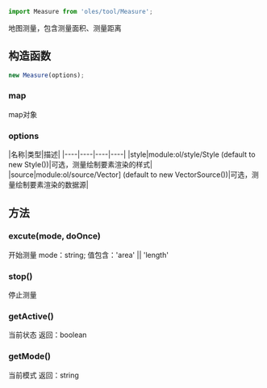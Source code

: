 ``` javascript
import Measure from 'oles/tool/Measure';
```
地图测量，包含测量面积、测量距离

## 构造函数

```javascript
new Measure(options);
```

### map

map对象

### options

|名称|类型|描述|
|----|----|----|----|
|style|module:ol/style/Style (default to new Style())|可选，测量绘制要素渲染的样式|
|source|module:ol/source/Vector] (default to new VectorSource())|可选，测量绘制要素渲染的数据源|

## 方法

### excute(mode, doOnce)

开始测量
mode：string; 值包含：'area' || 'length'

### stop()

停止测量

### getActive()

当前状态
返回：boolean

### getMode()

当前模式
返回：string